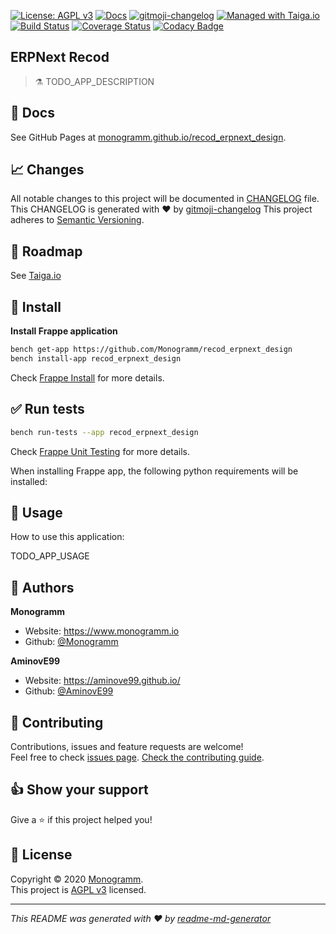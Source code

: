 [![License: AGPL v3][uri_license_image]][uri_license]
[![Docs](https://img.shields.io/badge/Docs-Github%20Pages-blue)](https://monogramm.github.io/recod_erpnext_design/)
[![gitmoji-changelog](https://img.shields.io/badge/Changelog-gitmoji-blue.svg)](https://github.com/frinyvonnick/gitmoji-changelog)
[![Managed with Taiga.io](https://img.shields.io/badge/managed%20with-TAIGA.io-709f14.svg)](https://tree.taiga.io/project/monogrammbot-monogrammrecod_erpnext_design/ "Managed with Taiga.io")
[![Build Status](https://travis-ci.org/Monogramm/recod_erpnext_design.svg)](https://travis-ci.org/Monogramm/recod_erpnext_design)
[![Coverage Status](https://coveralls.io/repos/github/Monogramm/recod_erpnext_design/badge.svg?branch=master)](https://coveralls.io/github/Monogramm/recod_erpnext_design?branch=master)
[![Codacy Badge](https://api.codacy.com/project/badge/Grade/347f10fa884446c492b6ba8cd7f4d7fc)](https://app.codacy.com/gh/Monogramm/recod_erpnext_design?utm_source=github.com&utm_medium=referral&utm_content=Monogramm/recod_erpnext_design&utm_campaign=Badge_Grade_Dashboard)
<!--
[![Codacy Badge](https://api.codacy.com/project/badge/Coverage/273679c703bb4f02ba1aacb350f7b1c5)](https://www.codacy.com/gh/Monogramm/recod_erpnext_design?utm_source=github.com&utm_medium=referral&utm_content=Monogramm/recod_erpnext_design&utm_campaign=Badge_Coverage)
[![codecov](https://codecov.io/gh/Monogramm/recod_erpnext_design/branch/master/graph/badge.svg)](https://codecov.io/gh/Monogramm/recod_erpnext_design)
[![DeepSource](https://static.deepsource.io/deepsource-badge-light-mini.svg)](https://deepsource.io/gh/Monogramm/recod_erpnext_design/?ref=repository-badge)
-->

<!--

Template variables to replace in ALL files:
* ERPNext Recod: Name of the application
* recod_erpnext_design: GitHub slug of the original application
* TODO_APP_DESCRIPTION: Uppercase value of the GitHub slug
* TODO_APP_USAGE: Application description

-->

## ERPNext Recod

> :alembic: TODO_APP_DESCRIPTION

## :blue_book: Docs

See GitHub Pages at [monogramm.github.io/recod_erpnext_design](https://monogramm.github.io/recod_erpnext_design/).

## :chart_with_upwards_trend: Changes

All notable changes to this project will be documented in [CHANGELOG](./CHANGELOG.md) file.
This CHANGELOG is generated with :heart: by [gitmoji-changelog](https://github.com/frinyvonnick/gitmoji-changelog)
This project adheres to [Semantic Versioning](https://semver.org/spec/v2.0.0.html).

## :bookmark: Roadmap

See [Taiga.io](https://tree.taiga.io/project/monogrammbot-monogrammrecod_erpnext_design/ "Taiga.io monogrammbot-monogrammrecod_erpnext_design")

## :construction: Install

**Install Frappe application**

```sh
bench get-app https://github.com/Monogramm/recod_erpnext_design
bench install-app recod_erpnext_design
```

Check [Frappe Install](https://github.com/frappe/frappe/wiki/The-Hitchhiker%27s-Guide-to-Installing-Frappe-on-Linux) for more details.

## :white_check_mark: Run tests

```sh
bench run-tests --app recod_erpnext_design
```

Check [Frappe Unit Testing](https://frappe.io/docs/user/en/guides/automated-testing/unit-testing) for more details.

When installing Frappe app, the following python requirements will be installed:

## :rocket: Usage

How to use this application:

TODO_APP_USAGE

<!--
[TODO] If project is deployed to DockerHub:
## :whale: Supported tags
[Dockerhub monogramm/recod_erpnext_design](https://hub.docker.com/r/monogramm/recod_erpnext_design/)
* `latest`
-->

## :bust_in_silhouette: Authors

**Monogramm**

-   Website: <https://www.monogramm.io>
-   Github: [@Monogramm](https://github.com/Monogramm)

**AminovE99**

-   Website: <https://aminove99.github.io/>
-   Github: [@AminovE99](https://github.com/AminovE99)

## :handshake: Contributing

Contributions, issues and feature requests are welcome!<br />Feel free to check [issues page](https://github.com/Monogramm/recod_erpnext_design/issues).
[Check the contributing guide](./CONTRIBUTING.md).<br />

## :thumbsup: Show your support

Give a :star: if this project helped you!

## :page_facing_up: License

Copyright © 2020 [Monogramm](https://github.com/Monogramm).<br />
This project is [AGPL v3](uri_license) licensed.

* * *

_This README was generated with :heart: by [readme-md-generator](https://github.com/kefranabg/readme-md-generator)_

[uri_license]: https://opensource.org/licenses/AGPL-3.0

[uri_license_image]: https://img.shields.io/badge/license-AGPL%20v3-blue
